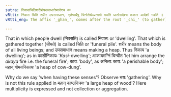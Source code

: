 ```yaml
---
sutra: निवासचितिशरीरोपसमाधानेष्वादेश्च कः
vRtti: निवास चिति शरीर उपसमाधान, एतेष्वर्थेषु चिनोतेर्घञ्प्रत्ययो भवति धातोरादेश्च ककार आदेशो भवति ॥
vRtti_eng: The affix '_ghan_', comes after the root '_chi_' (to gather), and '_k_' is the substitute of the initial '_ch_' in these senses viz.- 'a dwelling', 'a fire on the funeral pile', 'the body' and 'collection'.

---
```

That in which people dwell (निवसति) is called निवासः or 'dwelling'. That which is gathered together (चीयते) is called चिति or 'funeral pile'. शरीर means the body of all living beings; and उपसमाधान means making a heap. Thus निकाय 'a dwelling'; as in काशीनिकायः '_Kasi_-dwelling'; आकायमग्निं चिन्वीत 'let him arrange the _akaya_ fire i.e. the funeral fire'; कायः 'body', as अनित्यः कायः 'a perishable body'; महान् गोमयनिकायः 'a heap of cow-dung'.

Why do we say 'when having these senses'? Observe चयः 'gathering'. Why is not this rule applied in महान् काष्ठनिचयः 'a large heap of wood'? Here multiplicity is expressed and not collection or aggregation.
